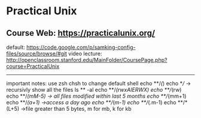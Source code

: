 Practical Unix
================
Course Web: https://practicalunix.org/
----------------
default: https://code.google.com/p/samking-config-files/source/browse/#git
video lecture: http://openclassroom.stanford.edu/MainFolder/CoursePage.php?course=PracticalUnix

----------------
important notes:
use zsh
chsh to change default shell
echo **/*(*)
echo **/*    -> recursivly show all the files
ls ** -al
echo **/*(rwxAIERWX)
echo **/*(rw)
echo **/*(mM-5)  -> all files modified within last 5 months
echo **/*(mm+1)
echo **/*(a+1)    ->access a day ago
echo **/*(*m-1)
echo **/*(.m-1)
echo **/*(L+5)   ->file greater than 5 bytes, m for mb, k for kb
